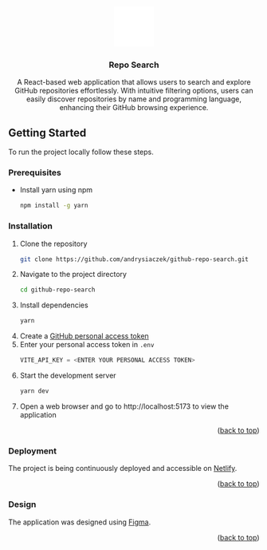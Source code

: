 <a name="readme-top"></a>

<!-- PROJECT LOGO -->
<br />
<div align="center">
  <a href="https://github.com/andrysiaczek/github-repo-search">
    <img src="./public/dark-mode-favicon.svg" alt="Logo" width="80" height="80">
  </a>

<h3 align="center">Repo Search</h3>

  <p align="center">
    A React-based web application that allows users to search and explore GitHub repositories effortlessly. With intuitive filtering options, users can easily discover repositories by name and programming language, enhancing their GitHub browsing experience.
    <br />
  </p>
</div>

<!-- GETTING STARTED -->

## Getting Started

To run the project locally follow these steps.

### Prerequisites

- Install yarn using npm
  ```sh
  npm install -g yarn
  ```

### Installation

1. Clone the repository
   ```sh
   git clone https://github.com/andrysiaczek/github-repo-search.git
   ```
2. Navigate to the project directory
   ```sh
   cd github-repo-search
   ```
3. Install dependencies
   ```sh
   yarn
   ```
4. Create a [GitHub personal access token](https://docs.github.com/en/authentication/keeping-your-account-and-data-secure/managing-your-personal-access-tokens#creating-a-fine-grained-personal-access-token)
5. Enter your personal access token in `.env`
   ```js
   VITE_API_KEY = <ENTER YOUR PERSONAL ACCESS TOKEN>
   ```
6. Start the development server
   ```sh
   yarn dev
   ```
7. Open a web browser and go to http://localhost:5173 to view the application

<p align="right">(<a href="#readme-top">back to top</a>)</p>

### Deployment

The project is being continuously deployed and accessible on [Netlify](https://main--repo-search-aa.netlify.app/).

<p align="right">(<a href="#readme-top">back to top</a>)</p>

### Design

The application was designed using [Figma](https://www.figma.com/file/yKUhz6UmDVMo9LPvxZUxKr/RepoSearch?type=design&node-id=0%3A1&mode=design&t=YjnQMdbphfC1PtoS-1).

<p align="right">(<a href="#readme-top">back to top</a>)</p>

<!-- MARKDOWN LINKS & IMAGES -->

[React.js]: https://img.shields.io/badge/React-20232A?style=for-the-badge&logo=react&logoColor=61DAFB
[React-url]: https://reactjs.org/
